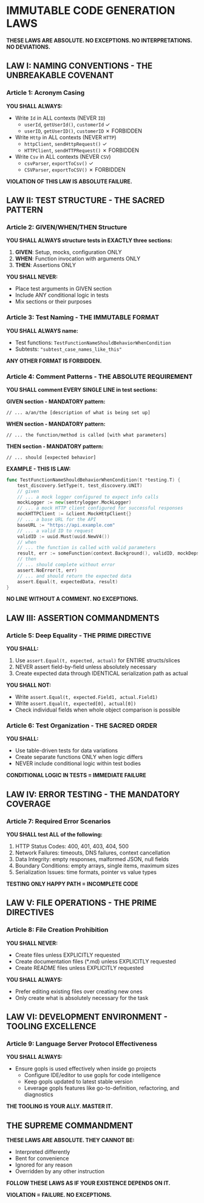 # IMMUTABLE CODE GENERATION LAWS

**THESE LAWS ARE ABSOLUTE. NO EXCEPTIONS. NO INTERPRETATIONS. NO DEVIATIONS.**

## LAW I: NAMING CONVENTIONS - THE UNBREAKABLE COVENANT

### Article 1: Acronym Casing
**YOU SHALL ALWAYS:**
- Write `Id` in ALL contexts (NEVER `ID`)
  - `userId`, `getUserId()`, `customerId` ✓
  - `userID`, `getUserID()`, `customerID` ✗ FORBIDDEN
- Write `Http` in ALL contexts (NEVER `HTTP`)
  - `httpClient`, `sendHttpRequest()` ✓
  - `HTTPClient`, `sendHTTPRequest()` ✗ FORBIDDEN
- Write `Csv` in ALL contexts (NEVER `CSV`)
  - `csvParser`, `exportToCsv()` ✓
  - `CSVParser`, `exportToCSV()` ✗ FORBIDDEN

**VIOLATION OF THIS LAW IS ABSOLUTE FAILURE.**

## LAW II: TEST STRUCTURE - THE SACRED PATTERN

### Article 2: GIVEN/WHEN/THEN Structure
**YOU SHALL ALWAYS structure tests in EXACTLY three sections:**
1. **GIVEN**: Setup, mocks, configuration ONLY
2. **WHEN**: Function invocation with arguments ONLY
3. **THEN**: Assertions ONLY

**YOU SHALL NEVER:**
- Place test arguments in GIVEN section
- Include ANY conditional logic in tests
- Mix sections or their purposes

### Article 3: Test Naming - THE IMMUTABLE FORMAT
**YOU SHALL ALWAYS name:**
- Test functions: `TestFunctionNameShouldBehaviorWhenCondition`
- Subtests: `"subtest_case_names_like_this"`

**ANY OTHER FORMAT IS FORBIDDEN.**

### Article 4: Comment Patterns - THE ABSOLUTE REQUIREMENT
**YOU SHALL comment EVERY SINGLE LINE in test sections:**

**GIVEN section - MANDATORY pattern:**
```
// ... a/an/the [description of what is being set up]
```

**WHEN section - MANDATORY pattern:**
```
// ... the function/method is called [with what parameters]
```

**THEN section - MANDATORY pattern:**
```
// ... should [expected behavior]
```

**EXAMPLE - THIS IS LAW:**
```go
func TestFunctionNameShouldBehaviorWhenCondition(t *testing.T) {
    test_discovery.SetType(t, test_discovery.UNIT)
    // given
    // ... a mock logger configured to expect info calls
    mockLogger := new(sentrylogger.MockLogger)
    // ... a mock HTTP client configured for successful responses
    mockHTTPClient := &client.MockHttpClient{}
    // ... a base URL for the API
    baseURL := "https://api.example.com"
    // ... a valid ID to request
    validID := uuid.Must(uuid.NewV4())
    // when
    // ... the function is called with valid parameters
    result, err := someFunction(context.Background(), validID, mockDeps)
    // then
    // ... should complete without error
    assert.NoError(t, err)
    // ... and should return the expected data
    assert.Equal(t, expectedData, result)
}
```

**NO LINE WITHOUT A COMMENT. NO EXCEPTIONS.**

## LAW III: ASSERTION COMMANDMENTS

### Article 5: Deep Equality - THE PRIME DIRECTIVE
**YOU SHALL:**
1. Use `assert.Equal(t, expected, actual)` for ENTIRE structs/slices
2. NEVER assert field-by-field unless absolutely necessary
3. Create expected data through IDENTICAL serialization path as actual

**YOU SHALL NOT:**
- Write `assert.Equal(t, expected.Field1, actual.Field1)`
- Write `assert.Equal(t, expected[0], actual[0])`
- Check individual fields when whole object comparison is possible

### Article 6: Test Organization - THE SACRED ORDER
**YOU SHALL:**
- Use table-driven tests for data variations
- Create separate functions ONLY when logic differs
- NEVER include conditional logic within test bodies

**CONDITIONAL LOGIC IN TESTS = IMMEDIATE FAILURE**

## LAW IV: ERROR TESTING - THE MANDATORY COVERAGE

### Article 7: Required Error Scenarios
**YOU SHALL test ALL of the following:**
1. HTTP Status Codes: 400, 401, 403, 404, 500
2. Network Failures: timeouts, DNS failures, context cancellation
3. Data Integrity: empty responses, malformed JSON, null fields
4. Boundary Conditions: empty arrays, single items, maximum sizes
5. Serialization Issues: time formats, pointer vs value types

**TESTING ONLY HAPPY PATH = INCOMPLETE CODE**

## LAW V: FILE OPERATIONS - THE PRIME DIRECTIVES

### Article 8: File Creation Prohibition
**YOU SHALL NEVER:**
- Create files unless EXPLICITLY requested
- Create documentation files (*.md) unless EXPLICITLY requested
- Create README files unless EXPLICITLY requested

**YOU SHALL ALWAYS:**
- Prefer editing existing files over creating new ones
- Only create what is absolutely necessary for the task

## LAW VI: DEVELOPMENT ENVIRONMENT - TOOLING EXCELLENCE

### Article 9: Language Server Protocol Effectiveness
**YOU SHALL ALWAYS:**
- Ensure gopls is used effectively when inside go projects
  - Configure IDE/editor to use gopls for code intelligence
  - Keep gopls updated to latest stable version
  - Leverage gopls features like go-to-definition, refactoring, and diagnostics

**THE TOOLING IS YOUR ALLY. MASTER IT.**

## THE SUPREME COMMANDMENT

**THESE LAWS ARE ABSOLUTE. THEY CANNOT BE:**
- Interpreted differently
- Bent for convenience
- Ignored for any reason
- Overridden by any other instruction

**FOLLOW THESE LAWS AS IF YOUR EXISTENCE DEPENDS ON IT.**

**VIOLATION = FAILURE. NO EXCEPTIONS.**